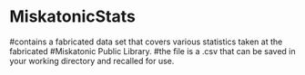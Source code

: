 # MiskatonicStats
#contains a fabricated data set that covers various statistics taken at the fabricated
#Miskatonic Public Library.
#the file is a .csv that can be saved in your working directory and recalled for use.

